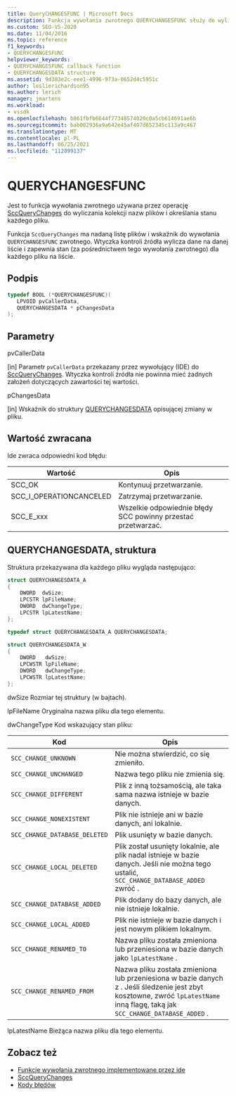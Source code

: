 ```yaml
---
title: QueryCHANGESFUNC | Microsoft Docs
description: Funkcja wywołania zwrotnego QUERYCHANGESFUNC służy do wyliczania kolekcji nazw plików i określania stanu każdego pliku.
ms.custom: SEO-VS-2020
ms.date: 11/04/2016
ms.topic: reference
f1_keywords:
- QUERYCHANGESFUNC
helpviewer_keywords:
- QUERYCHANGESFUNC callback function
- QUERYCHANGESDATA structure
ms.assetid: 9d383e2c-eee1-4996-973a-0652d4c5951c
author: leslierichardson95
ms.author: lerich
manager: jmartens
ms.workload:
- vssdk
ms.openlocfilehash: b061fbfb6644f77348574020c0a5cb614691ae6b
ms.sourcegitcommit: bab002936a9a642e45af407d652345c113a9c467
ms.translationtype: MT
ms.contentlocale: pl-PL
ms.lasthandoff: 06/25/2021
ms.locfileid: "112899137"
---
```

# <a name="querychangesfunc"></a>QUERYCHANGESFUNC
Jest to funkcja wywołania zwrotnego używana przez operację [SccQueryChanges](../extensibility/sccquerychanges-function.md) do wyliczania kolekcji nazw plików i określania stanu każdego pliku.

 Funkcja `SccQueryChanges` ma nadaną listę plików i wskaźnik do wywołania `QUERYCHANGESFUNC` zwrotnego. Wtyczka kontroli źródła wylicza dane na danej liście i zapewnia stan (za pośrednictwem tego wywołania zwrotnego) dla każdego pliku na liście.

## <a name="signature"></a>Podpis

```cpp
typedef BOOL (*QUERYCHANGESFUNC)(
   LPVOID pvCallerData,
   QUERYCHANGESDATA * pChangesData
);
```

## <a name="parameters"></a>Parametry
 pvCallerData

[in] Parametr `pvCallerData` przekazany przez wywołujący (IDE) do [SccQueryChanges](../extensibility/sccquerychanges-function.md). Wtyczka kontroli źródła nie powinna mieć żadnych założeń dotyczących zawartości tej wartości.

 pChangesData

[in] Wskaźnik do struktury [QUERYCHANGESDATA](#LinkQUERYCHANGESDATA) opisującej zmiany w pliku.

## <a name="return-value"></a>Wartość zwracana
 Ide zwraca odpowiedni kod błędu:

|Wartość|Opis|
|-----------|-----------------|
|SCC_OK|Kontynuuj przetwarzanie.|
|SCC_I_OPERATIONCANCELED|Zatrzymaj przetwarzanie.|
|SCC_E_xxx|Wszelkie odpowiednie błędy SCC powinny przestać przetwarzać.|

## <a name="querychangesdata-structure"></a><a name="LinkQUERYCHANGESDATA"></a> QUERYCHANGESDATA, struktura
 Struktura przekazywana dla każdego pliku wygląda następująco:

```cpp
struct QUERYCHANGESDATA_A
{
    DWORD  dwSize;
    LPCSTR lpFileName;
    DWORD  dwChangeType;
    LPCSTR lpLatestName;
};

typedef struct QUERYCHANGESDATA_A QUERYCHANGESDATA;

struct QUERYCHANGESDATA_W
{
    DWORD   dwSize;
    LPCWSTR lpFileName;
    DWORD   dwChangeType;
    LPCWSTR lpLatestName;
};
```

 dwSize Rozmiar tej struktury (w bajtach).

 lpFileName Oryginalna nazwa pliku dla tego elementu.

 dwChangeType Kod wskazujący stan pliku:

|Kod|Opis|
|----------|-----------------|
|`SCC_CHANGE_UNKNOWN`|Nie można stwierdzić, co się zmieniło.|
|`SCC_CHANGE_UNCHANGED`|Nazwa tego pliku nie zmienia się.|
|`SCC_CHANGE_DIFFERENT`|Plik z inną tożsamością, ale taka sama nazwa istnieje w bazie danych.|
|`SCC_CHANGE_NONEXISTENT`|Plik nie istnieje ani w bazie danych, ani lokalnie.|
|`SCC_CHANGE_DATABASE_DELETED`|Plik usunięty w bazie danych.|
|`SCC_CHANGE_LOCAL_DELETED`|Plik został usunięty lokalnie, ale plik nadal istnieje w bazie danych. Jeśli nie można tego ustalić, `SCC_CHANGE_DATABASE_ADDED` zwróć .|
|`SCC_CHANGE_DATABASE_ADDED`|Plik dodany do bazy danych, ale nie istnieje lokalnie.|
|`SCC_CHANGE_LOCAL_ADDED`|Plik nie istnieje w bazie danych i jest nowym plikiem lokalnym.|
|`SCC_CHANGE_RENAMED_TO`|Nazwa pliku została zmieniona lub przeniesiona w bazie danych jako `lpLatestName` .|
|`SCC_CHANGE_RENAMED_FROM`|Nazwa pliku została zmieniona lub przeniesiona w bazie danych z . Jeśli śledzenie jest zbyt kosztowne, zwróć `lpLatestName` inną flagę, taką jak `SCC_CHANGE_DATABASE_ADDED` .|

 lpLatestName Bieżąca nazwa pliku dla tego elementu.

## <a name="see-also"></a>Zobacz też
- [Funkcje wywołania zwrotnego implementowane przez ide](../extensibility/callback-functions-implemented-by-the-ide.md)
- [SccQueryChanges](../extensibility/sccquerychanges-function.md)
- [Kody błędów](../extensibility/error-codes.md)

